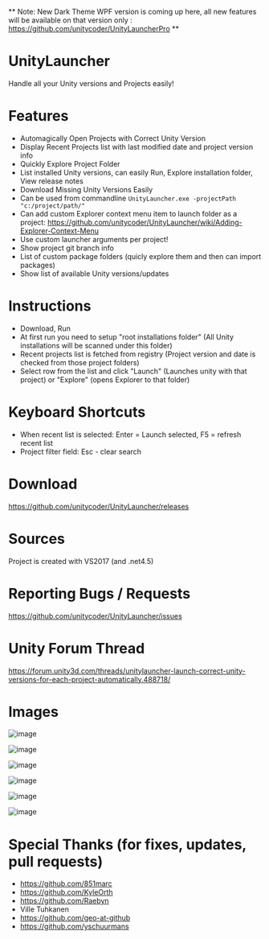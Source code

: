 ** Note: New Dark Theme WPF version is coming up here, all new features will be available on that version only : https://github.com/unitycoder/UnityLauncherPro **

# UnityLauncher

Handle all your Unity versions and Projects easily!

# Features
- Automagically Open Projects with Correct Unity Version
- Display Recent Projects list with last modified date and project version info
- Quickly Explore Project Folder
- List installed Unity versions, can easily Run, Explore installation folder, View release notes
- Download Missing Unity Versions Easily
- Can be used from commandline `UnityLauncher.exe -projectPath "c:/project/path/"`
- Can add custom Explorer context menu item to launch folder as a project: https://github.com/unitycoder/UnityLauncher/wiki/Adding-Explorer-Context-Menu
- Use custom launcher arguments per project!
- Show project git branch info
- List of custom package folders (quicly explore them and then can import packages)
- Show list of available Unity versions/updates

# Instructions
- Download, Run
- At first run you need to setup "root installations folder" (All Unity installations will be scanned under this folder)
- Recent projects list is fetched from registry (Project version and date is checked from those project folders)
- Select row from the list and click "Launch" (Launches unity with that project) or "Explore" (opens Explorer to that folder)

# Keyboard Shortcuts
- When recent list is selected: Enter = Launch selected, F5 = refresh recent list
- Project filter field: Esc - clear search

# Download
https://github.com/unitycoder/UnityLauncher/releases

# Sources
Project is created with VS2017 (and .net4.5)

# Reporting Bugs / Requests
https://github.com/unitycoder/UnityLauncher/issues

# Unity Forum Thread
https://forum.unity3d.com/threads/unitylauncher-launch-correct-unity-versions-for-each-project-automatically.488718/

# Images
![image](https://user-images.githubusercontent.com/5438317/35776535-65794550-09d9-11e8-925a-6b799d1a7b7f.png)

![image](https://user-images.githubusercontent.com/5438317/35776559-d4ecb8ae-09d9-11e8-90e9-a01e662367f7.png)

![image](https://user-images.githubusercontent.com/5438317/35776539-7b5a63a4-09d9-11e8-825b-956110d98499.png)

![image](https://user-images.githubusercontent.com/5438317/35776544-85f7c1f8-09d9-11e8-8ab7-ee08d01ebef3.png)

![image](https://user-images.githubusercontent.com/5438317/56789044-ac867c80-6809-11e9-9187-b998dbed0d0d.png)

![image](https://user-images.githubusercontent.com/5438317/35776575-01c720bc-09da-11e8-99d1-f6e4ad3c0fab.png)

# Special Thanks (for fixes, updates, pull requests)
- https://github.com/851marc
- https://github.com/KyleOrth
- https://github.com/Raebyn
- Ville Tuhkanen
- https://github.com/geo-at-github
- https://github.com/yschuurmans
